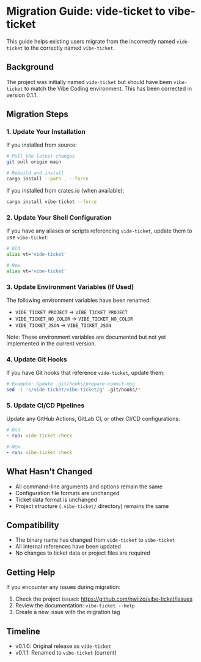 # Migration Guide: vide-ticket to vibe-ticket

This guide helps existing users migrate from the incorrectly named `vide-ticket` to the correctly named `vibe-ticket`.

## Background

The project was initially named `vide-ticket` but should have been `vibe-ticket` to match the Vibe Coding environment. This has been corrected in version 0.1.1.

## Migration Steps

### 1. Update Your Installation

If you installed from source:
```bash
# Pull the latest changes
git pull origin main

# Rebuild and install
cargo install --path . --force
```

If you installed from crates.io (when available):
```bash
cargo install vibe-ticket --force
```

### 2. Update Your Shell Configuration

If you have any aliases or scripts referencing `vide-ticket`, update them to use `vibe-ticket`:

```bash
# Old
alias vt='vide-ticket'

# New
alias vt='vibe-ticket'
```

### 3. Update Environment Variables (If Used)

The following environment variables have been renamed:
- `VIDE_TICKET_PROJECT` → `VIBE_TICKET_PROJECT`
- `VIDE_TICKET_NO_COLOR` → `VIBE_TICKET_NO_COLOR`
- `VIDE_TICKET_JSON` → `VIBE_TICKET_JSON`

Note: These environment variables are documented but not yet implemented in the current version.

### 4. Update Git Hooks

If you have Git hooks that reference `vide-ticket`, update them:

```bash
# Example: Update .git/hooks/prepare-commit-msg
sed -i 's/vide-ticket/vibe-ticket/g' .git/hooks/*
```

### 5. Update CI/CD Pipelines

Update any GitHub Actions, GitLab CI, or other CI/CD configurations:

```yaml
# Old
- run: vide-ticket check

# New
- run: vibe-ticket check
```

## What Hasn't Changed

- All command-line arguments and options remain the same
- Configuration file formats are unchanged
- Ticket data format is unchanged
- Project structure (`.vibe-ticket/` directory) remains the same

## Compatibility

- The binary name has changed from `vide-ticket` to `vibe-ticket`
- All internal references have been updated
- No changes to ticket data or project files are required

## Getting Help

If you encounter any issues during migration:
1. Check the project issues: https://github.com/nwiizo/vibe-ticket/issues
2. Review the documentation: `vibe-ticket --help`
3. Create a new issue with the migration tag

## Timeline

- v0.1.0: Original release as `vide-ticket`
- v0.1.1: Renamed to `vibe-ticket` (current)
